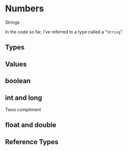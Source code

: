 # Numbers

Strings

In the code so far, I've referred to a type called a "`String`". 
## Types

## Values

## boolean


## int and long

Twos compliment

## float and double

## Reference Types